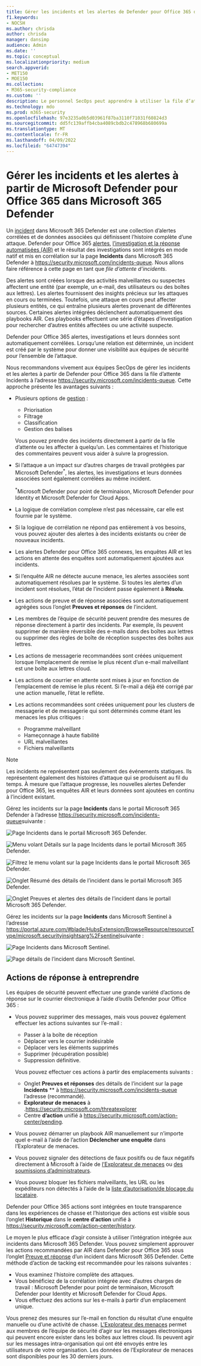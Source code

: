 ```yaml
---
title: Gérer les incidents et les alertes de Defender pour Office 365 dans Microsoft 365 Defender
f1.keywords:
- NOCSH
ms.author: chrisda
author: chrisda
manager: dansimp
audience: Admin
ms.date: ''
ms.topic: conceptual
ms.localizationpriority: medium
search.appverid:
- MET150
- MOE150
ms.collection:
- M365-security-compliance
ms.custom: ''
description: Le personnel SecOps peut apprendre à utiliser la file d’attente Incidents dans Microsoft 365 Defender pour gérer les incidents dans Microsoft Defender pour Office 365.
ms.technology: mdo
ms.prod: m365-security
ms.openlocfilehash: 97e3235a0b5d03961f87ba3110f71031f60824d3
ms.sourcegitcommit: dd5fc139affb4cba4089cbdb2c478968b680699a
ms.translationtype: MT
ms.contentlocale: fr-FR
ms.lasthandoff: 04/09/2022
ms.locfileid: "64747394"
---
```

# <a name="manage-incidents-and-alerts-from-microsoft-defender-for-office-365-in-microsoft-365-defender"></a>Gérer les incidents et les alertes à partir de Microsoft Defender pour Office 365 dans Microsoft 365 Defender

Un [incident](/microsoft-365/security/defender/incidents-overview) dans Microsoft 365 Defender est une collection d’alertes corrélées et de données associées qui définissent l’histoire complète d’une attaque. Defender pour Office 365 [alertes](/microsoft-365/compliance/alert-policies#default-alert-policies), [l’investigation et la réponse automatisées (AIR)](office-365-air.md#the-overall-flow-of-air) et le résultat des investigations sont intégrés en mode natif et mis en corrélation sur la page **Incidents** dans Microsoft 365 Defender à <https://security.microsoft.com/incidents-queue>. Nous allons faire référence à cette page en tant que _file d’attente d’incidents_.

Des alertes sont créées lorsque des activités malveillantes ou suspectes affectent une entité (par exemple, un e-mail, des utilisateurs ou des boîtes aux lettres). Les alertes fournissent des insights précieux sur les attaques en cours ou terminées. Toutefois, une attaque en cours peut affecter plusieurs entités, ce qui entraîne plusieurs alertes provenant de différentes sources. Certaines alertes intégrées déclenchent automatiquement des playbooks AIR. Ces playbooks effectuent une série d’étapes d’investigation pour rechercher d’autres entités affectées ou une activité suspecte.

Defender pour Office 365 alertes, investigations et leurs données sont automatiquement corrélées. Lorsqu’une relation est déterminée, un incident est créé par le système pour donner une visibilité aux équipes de sécurité pour l’ensemble de l’attaque.

Nous recommandons vivement aux équipes SecOps de gérer les incidents et les alertes à partir de Defender pour Office 365 dans la file d’attente Incidents à l’adresse <https://security.microsoft.com/incidents-queue>. Cette approche présente les avantages suivants :

- Plusieurs options de [gestion](/microsoft-365/security/defender/manage-incidents) :
  - Priorisation
  - Filtrage
  - Classification
  - Gestion des balises

  Vous pouvez prendre des incidents directement à partir de la file d’attente ou les affecter à quelqu’un. Les commentaires et l’historique des commentaires peuvent vous aider à suivre la progression.

- Si l’attaque a un impact sur d’autres charges de travail protégées par Microsoft Defender<sup>\*</sup>, les alertes, les investigations et leurs données associées sont également corrélées au même incident.

  <sup>\*</sup>Microsoft Defender pour point de terminaison, Microsoft Defender pour Identity et Microsoft Defender for Cloud Apps.

- La logique de corrélation complexe n’est pas nécessaire, car elle est fournie par le système.

- Si la logique de corrélation ne répond pas entièrement à vos besoins, vous pouvez ajouter des alertes à des incidents existants ou créer de nouveaux incidents.

- Les alertes Defender pour Office 365 connexes, les enquêtes AIR et les actions en attente des enquêtes sont automatiquement ajoutées aux incidents.

- Si l’enquête AIR ne détecte aucune menace, les alertes associées sont automatiquement résolues par le système. Si toutes les alertes d’un incident sont résolues, l’état de l’incident passe également à **Résolu**.

- Les actions de preuve et de réponse associées sont automatiquement agrégées sous l’onglet **Preuves et réponses** de l’incident.

- Les membres de l’équipe de sécurité peuvent prendre des mesures de réponse directement à partir des incidents. Par exemple, ils peuvent supprimer de manière réversible des e-mails dans des boîtes aux lettres ou supprimer des règles de boîte de réception suspectes des boîtes aux lettres.

- Les actions de messagerie recommandées sont créées uniquement lorsque l’emplacement de remise le plus récent d’un e-mail malveillant est une boîte aux lettres cloud.

- Les actions de courrier en attente sont mises à jour en fonction de l’emplacement de remise le plus récent. Si l’e-mail a déjà été corrigé par une action manuelle, l’état le reflète.

- Les actions recommandées sont créées uniquement pour les clusters de messagerie et de messagerie qui sont déterminés comme étant les menaces les plus critiques :
  - Programme malveillant
  - Hameçonnage à haute fiabilité
  - URL malveillantes
  - Fichiers malveillants

> [!NOTE]
> Les incidents ne représentent pas seulement des événements statiques. Ils représentent également des histoires d’attaque qui se produisent au fil du temps. À mesure que l’attaque progresse, les nouvelles alertes Defender pour Office 365, les enquêtes AIR et leurs données sont ajoutées en continu à l’incident existant.

Gérez les incidents sur la page **Incidents** dans le portail Microsoft 365 Defender à l’adresse <https://security.microsoft.com/incidents-queue>suivante :

![Page Incidents dans le portail Microsoft 365 Defender.](../../media/mdo-sec-ops-incidents.png)

![Menu volant Détails sur la page Incidents dans le portail Microsoft 365 Defender.](../../media/mdo-sec-ops-incident-details.png)

![Filtrez le menu volant sur la page Incidents dans le portail Microsoft 365 Defender.](../../media/mdo-sec-ops-incident-filters.png)

![Onglet Résumé des détails de l’incident dans le portail Microsoft 365 Defender.](../../media/mdo-sec-ops-incident-summary-tab.png)

![Onglet Preuves et alertes des détails de l’incident dans le portail Microsoft 365 Defender.](../../media/mdo-sec-ops-incident-evidence-and-response-tab.png)

Gérez les incidents sur la page **Incidents** dans Microsoft Sentinel à l’adresse <https://portal.azure.com/#blade/HubsExtension/BrowseResource/resourceType/microsoft.securityinsightsarg%2Fsentinel>suivante :

![Page Incidents dans Microsoft Sentinel.](../../media/mdo-sec-ops-microsoft-sentinel-incidents.png)

![Page détails de l’incident dans Microsoft Sentinel.](../../media/mdo-sec-ops-microsoft-sentinel-incident-details.png)

## <a name="response-actions-to-take"></a>Actions de réponse à entreprendre

Les équipes de sécurité peuvent effectuer une grande variété d’actions de réponse sur le courrier électronique à l’aide d’outils Defender pour Office 365 :

- Vous pouvez supprimer des messages, mais vous pouvez également effectuer les actions suivantes sur l’e-mail :
  - Passer à la boîte de réception
  - Déplacer vers le courrier indésirable
  - Déplacer vers les éléments supprimés
  - Supprimer (récupération possible)
  - Suppression définitive.

  Vous pouvez effectuer ces actions à partir des emplacements suivants :

  - Onglet **Preuves et réponses** des détails de l’incident sur la page **Incidents** ** à <https://security.microsoft.com/incidents-queue> l’adresse (recommandé).
  - **Explorateur de menaces** à .<https://security.microsoft.com/threatexplorer>
  - Centre **d’action** unifié à  <https://security.microsoft.com/action-center/pending>.

- Vous pouvez démarrer un playbook AIR manuellement sur n’importe quel e-mail à l’aide de l’action **Déclencher une enquête** dans l’Explorateur de menaces.

- Vous pouvez signaler des détections de faux positifs ou de faux négatifs directement à Microsoft à l’aide de [l’Explorateur de menaces](threat-explorer.md) ou [des soumissions d’administrateurs](admin-submission.md).

- Vous pouvez bloquer les fichiers malveillants, les URL ou les expéditeurs non détectés à l’aide de la [liste d’autorisation/de blocage du locataire](tenant-allow-block-list.md).

Defender pour Office 365 actions sont intégrées en toute transparence dans les expériences de chasse et l’historique des actions est visible sous l’onglet **Historique** dans le **centre d’action** unifié à <https://security.microsoft.com/action-center/history>.

Le moyen le plus efficace d’agir consiste à utiliser l’intégration intégrée aux incidents dans Microsoft 365 Defender. Vous pouvez simplement approuver les actions recommandées par AIR dans Defender pour Office 365 sous l’onglet [Preuve et réponse](/microsoft-365/security/defender/investigate-incidents#evidence-and-response) d’un incident dans Microsoft 365 Defender. Cette méthode d’action de tacking est recommandée pour les raisons suivantes :

- Vous examinez l’histoire complète des attaques.
- Vous bénéficiez de la corrélation intégrée avec d’autres charges de travail : Microsoft Defender pour point de terminaison, Microsoft Defender pour Identity et Microsoft Defender for Cloud Apps.
- Vous effectuez des actions sur les e-mails à partir d’un emplacement unique.

Vous prenez des mesures sur l’e-mail en fonction du résultat d’une enquête manuelle ou d’une activité de chasse. [L’Explorateur des menaces](threat-explorer.md) permet aux membres de l’équipe de sécurité d’agir sur les messages électroniques qui peuvent encore exister dans les boîtes aux lettres cloud. Ils peuvent agir sur les messages intra-organisation qui ont été envoyés entre les utilisateurs de votre organisation. Les données de l’Explorateur de menaces sont disponibles pour les 30 derniers jours.
